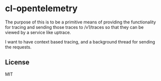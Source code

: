 # cl-opentelemetry

The purpose of this is to be a primitive means of providing the functionality for
tracing and sending those traces to <domain>/v1/traces so that they can be viewed by a
service like uptrace.

I want to have context based tracing, and a background thread for sending the requests.

## License

MIT

